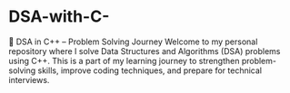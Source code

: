 # DSA-with-C-
🧠 DSA in C++ – Problem Solving Journey Welcome to my personal repository where I solve Data Structures and Algorithms (DSA) problems using C++. This is a part of my learning journey to strengthen problem-solving skills, improve coding techniques, and prepare for technical interviews.

